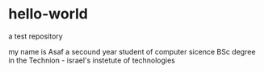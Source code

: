 # hello-world
a test repository

my name is Asaf a secound year student of computer sicence BSc degree in the Technion - israel's instetute of technologies 
